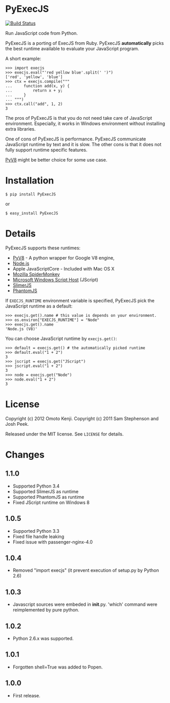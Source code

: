 PyExecJS
========
[![Build Status](https://travis-ci.org/doloopwhile/PyExecJS.svg?branch=travis-ci)](https://travis-ci.org/doloopwhile/PyExecJS)

Run JavaScript code from Python.

PyExecJS is a porting of ExecJS from Ruby.
PyExecJS **automatically** picks the best runtime available to evaluate your JavaScript program.

A short example:

    >>> import execjs
    >>> execjs.eval("'red yellow blue'.split(' ')")
    ['red', 'yellow', 'blue']
    >>> ctx = execjs.compile("""
    ...     function add(x, y) {
    ...         return x + y;
    ...     }
    ... """)
    >>> ctx.call("add", 1, 2)
    3

The pros of PyExecJS is that you do not need take care of JavaScript environment.
Especially, it works in Windows environment without installing extra libraries.

One of cons of PyExecJS is performance. PyExecJS communicate JavaScript runtime by text and it is slow.
The other cons is that it does not fully support runtime specific features.

[PyV8](https://code.google.com/p/pyv8/) might be better choice for some use case.

# Installation

    $ pip install PyExecJS

or

    $ easy_install PyExecJS

# Details

PyExecJS supports these runtimes:

* [PyV8](http://code.google.com/p/pyv8/) - A python wrapper for Google V8 engine,
* [Node.js](http://nodejs.org/)
* Apple JavaScriptCore - Included with Mac OS X
* [Mozilla SpiderMonkey](http://www.mozilla.org/js/spidermonkey/)
* [Microsoft Windows Script Host](http://msdn.microsoft.com/en-us/library/9bbdkx3k.aspx) (JScript)
* [SlimerJS](http://slimerjs.org/)
* [PhantomJS](http://phantomjs.org/)


If `EXECJS_RUNTIME` environment variable is specified, PyExecJS pick the JavaScript runtime as a default:

    >>> execjs.get().name # this value is depends on your environment.
    >>> os.environ["EXECJS_RUNTIME"] = "Node"
    >>> execjs.get().name
    'Node.js (V8)'

You can choose JavaScript runtime by `execjs.get()`:

    >>> default = execjs.get() # the automatically picked runtime
    >>> default.eval("1 + 2")
    3
    >>> jscript = execjs.get("JScript")
    >>> jscript.eval("1 + 2")
    3
    >>> node = execjs.get("Node")
    >>> node.eval("1 + 2")
    3

# License

Copyright (c) 2012 Omoto Kenji.
Copyright (c) 2011 Sam Stephenson and Josh Peek.

Released under the MIT license. See `LICENSE` for details.

# Changes
## 1.1.0
- Supported Python 3.4
- Supported SlimerJS as runtime
- Supported PhantomJS as runtime
- Fixed JScript runtime on Windows 8

## 1.0.5
- Supported Python 3.3
- Fixed file handle leaking
- Fixed issue with passenger-nginx-4.0

## 1.0.4
- Removed "import execjs" (it prevent execution of setup.py by Python 2.6)

## 1.0.3
- Javascript sources were embeded in __init__.py. 'which' command were reimplemented by pure python.

## 1.0.2
- Python 2.6.x was supported.

## 1.0.1
- Forgotten shell=True was added to Popen.

## 1.0.0
- First release.
